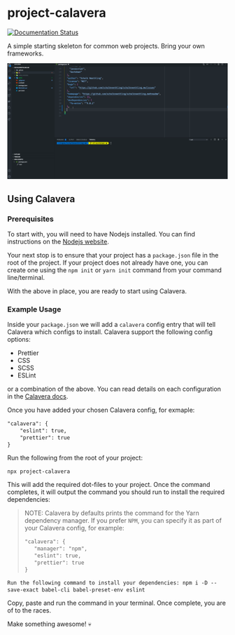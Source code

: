 # project-calavera

[![Documentation Status](https://readthedocs.org/projects/project-calavera/badge/?version=latest)](https://project-calavera.readthedocs.io/?badge=latest)

A simple starting skeleton for common web projects. Bring your own frameworks.

![Animated GIF of Calavera in Action](./docs/source/_static/calavera.gif)

## Using Calavera

### Prerequisites

To start with, you will need to have Nodejs installed. You can find instructions on the [Nodejs website](https://nodejs.org/).

Your next stop is to ensure that your project has a `package.json` file in the root of the project. If your project does not already have one, you can create one using the `npm init` or `yarn init` command from your command line/terminal.

With the above in place, you are ready to start using Calavera.

### Example Usage

Inside your `package.json` we will add a `calavera` config entry that will tell Calavera which configs to install. Calavera support the following config options:

- Prettier
- CSS
- SCSS
- ESLint

or a combination of the above. You can read details on each configuration in the [Calavera docs](https://project-calavera.readthedocs.io/).

Once you have added your chosen Calavera config, for exmaple:

```
"calavera": {
    "eslint": true,
    "prettier": true
}
```

Run the following from the root of your project:

```
npx project-calavera
```

This will add the required dot-files to your project. Once the command completes, it will output the command you should run to install the required dependencies:

> NOTE: Calavera by defaults prints the command for the Yarn dependency manager. If you prefer `NPM`, you can specify it as part of your Calavera config, for example:
>
> ```
> "calavera": {
>    "manager": "npm",
>    "eslint": true,
>    "prettier": true
> }
> ```

```
Run the following command to install your dependencies: npm i -D --save-exact babel-cli babel-preset-env eslint
```

Copy, paste and run the command in your terminal. Once complete, you are of to the races.

Make something awesome! 💀
